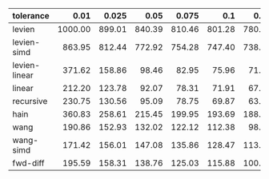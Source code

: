 | tolerance    |   0.01 |   0.025 |   0.05 |   0.075 |   0.1 |   0.15 |   0.2 |   0.25 |   0.5 |   1 |
|--------------| ------:| ------:| ------:| ------:| ------:| ------:| ------:| ------:| ------:| ------:|
|levien        | 1000.00 | 899.01 | 840.39 | 810.46 | 801.28 | 780.19 | 774.14 | 767.57 | 763.93 | 754.51 |
|levien-simd   | 863.95 | 812.44 | 772.92 | 754.28 | 747.40 | 738.70 | 737.06 | 736.88 | 730.70 | 729.83 |
|levien-linear | 371.62 | 158.86 | 98.46 | 82.95 | 75.96 | 71.95 | 68.63 | 65.45 | 49.59 | 35.72 |
|linear        | 212.20 | 123.78 | 92.07 | 78.31 | 71.91 | 67.70 | 64.48 | 61.06 | 46.13 | 32.97 |
|recursive     | 230.75 | 130.56 | 95.09 | 78.75 | 69.87 | 63.81 | 58.34 | 52.71 | 33.81 | 23.19 |
|hain          | 360.83 | 258.61 | 215.45 | 199.95 | 193.69 | 188.70 | 190.89 | 194.13 | 173.87 | 168.15 |
|wang          | 190.86 | 152.93 | 132.02 | 122.12 | 112.38 | 98.99 | 88.27 | 82.82 | 73.24 | 69.74 |
|wang-simd     | 171.42 | 156.01 | 147.08 | 135.86 | 128.47 | 113.13 | 101.96 | 95.82 | 85.78 | 81.61 |
|fwd-diff      | 195.59 | 158.31 | 138.76 | 125.03 | 115.88 | 100.47 | 88.98 | 83.19 | 73.08 | 69.42 |
